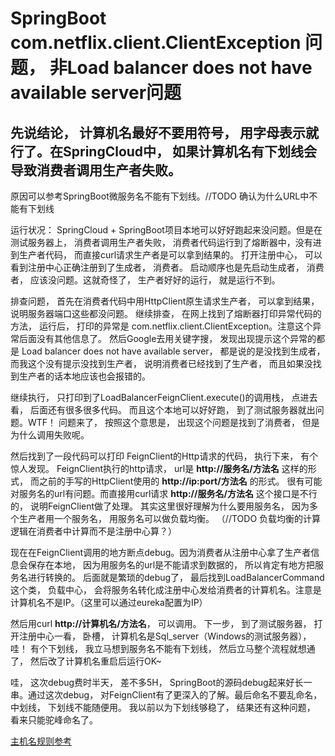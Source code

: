 # SpringBoot   com.netflix.client.ClientException 问题， 非Load balancer does not have available server问题

## 先说结论， 计算机名最好不要用符号， 用字母表示就行了。在SpringCloud中， 如果计算机名有下划线会导致消费者调用生产者失败。
原因可以参考SpringBoot微服务名不能有下划线。//TODO 确认为什么URL中不能有下划线

运行状况： SpringCloud + SpringBoot项目本地可以好好跑起来没问题。但是在测试服务器上， 消费者调用生产者失败， 消费者代码运行到了熔断器中，没有进到生产者代码， 而直接curl请求生产者是可以拿到结果的。 
打开注册中心， 可以看到注册中心正确注册到了生成者， 消费者。
启动顺序也是先启动生成者， 消费者， 应该没问题。这就奇怪了， 生产者好好的运行， 就是运行不到。

排查问题， 首先在消费者代码中用HttpClient原生请求生产者， 可以拿到结果， 说明服务器端口这些都没问题。
继续排查， 在网上找到了熔断器打印异常代码的方法， 运行后， 打印的异常是 com.netflix.client.ClientException。注意这个异常后面没有其他信息了。
然后Google去用关键字搜， 发现出现提示这个异常的都是 Load balancer does not have available server， 都是说的是没找到生成者， 而我这个没有提示没找到生产者， 说明消费者已经找到了生产者， 而且如果没找到生产者的话本地应该也会报错的。

继续执行， 只打印到了LoadBalancerFeignClient.execute()的调用栈， 点进去看， 后面还有很多很多代码。
而且这个本地可以好好跑， 到了测试服务器就出问题。WTF！
问题来了， 按照这个意思是， 出现这个问题是找到了消费者， 但是为什么调用失败呢。

然后找到了一段代码可以打印 FeignClient的Http请求的代码， 执行下来， 有个惊人发现。
FeignClient执行的http请求， url是 **http://服务名/方法名** 这样的形式， 而之前的手写的HttpClient使用的 **http://ip:port/方法名** 的形式。
很有可能对服务名的url有问题。而直接用curl请求 **http://服务名/方法名** 这个接口是不行的， 说明FeignClient做了处理。 其实这里很好理解为什么要用服务名， 因为多个生产者用一个服务名， 用服务名可以做负载均衡。 （//TODO 负载均衡的计算逻辑在消费者中计算而不是注册中心算？）

现在在FeignClient调用的地方断点debug。因为消费者从注册中心拿了生产者信息会保存在本地， 因为用服务名的url是不能请求到数据的， 所以肯定有地方把服务名进行转换的。
后面就是繁琐的debug了， 最后找到LoadBalancerCommand这个类， 负载中心， 会将服务名转化成注册中心发给消费者的计算机名。注意是计算机名不是IP。（这里可以通过eureka配置为IP）

然后用curl **http://计算机名/方法名**， 可以调用。
下一步， 到了测试服务器， 打开注册中心一看， 卧槽， 计算机名是Sql_server（Windows的测试服务器）， 哇！ 有个下划线， 我立马想到服务名不能有下划线， 然后立马整个流程就想通了， 然后改了计算机名重启后运行OK~

哇， 这次debug费时半天， 差不多5H， SpringBoot的源码debug起来好长一串。通过这次debug， 对FeignClient有了更深入的了解。最后命名不要乱命名， 中划线， 下划线不能随便用。
我以前以为下划线够稳了， 结果还有这种问题， 看来只能驼峰命名了。


[主机名规则参考](https://www.ibm.com/support/knowledgecenter/zh/SSAW57_8.5.5/com.ibm.websphere.nd.multiplatform.doc/ae/rins_hostname.html)